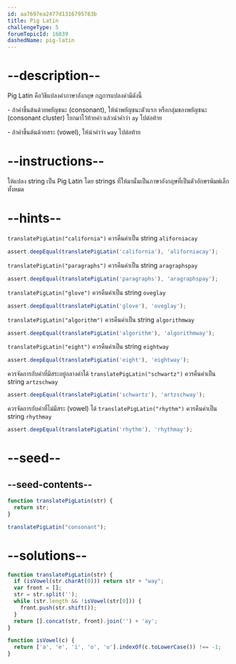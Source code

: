```yaml
---
id: aa7697ea2477d1316795783b
title: Pig Latin
challengeType: 5
forumTopicId: 16039
dashedName: pig-latin
---
```


# --description--

Pig Latin คือวิธีแปลงคำภาษาอังกฤษ กฎการแปลงคำมีดังนี้

\- ถ้าคำขึ้นต้นด้วยพยัญชนะ (consonant), ให้นำพยัญชนะตัวแรก หรือกลุ่มของพยัญชนะ (consonant cluster) โยกมาไว้ท้ายคำ แล้วนำคำว่า `ay` ไปต่อท้าย

\- ถ้าคำขึ้นต้นด้วยสระ (vowel), ให้นำคำว่า `way` ไปต่อท้าย

# --instructions--

ให้แปลง string เป็น Pig Latin โดย strings ที่ให้มานั้นเป็นภาษาอังกฤษที่เป็นตัวอักษรพิมพ์เล็กทั้งหมด

# --hints--

`translatePigLatin("california")` ควรคืนค่าเป็น string `aliforniacay`

```js
assert.deepEqual(translatePigLatin('california'), 'aliforniacay');
```

`translatePigLatin("paragraphs")` ควรคืนค่าเป็น string `aragraphspay`

```js
assert.deepEqual(translatePigLatin('paragraphs'), 'aragraphspay');
```

`translatePigLatin("glove")` ควรคืนค่าเป็น string `oveglay`

```js
assert.deepEqual(translatePigLatin('glove'), 'oveglay');
```

`translatePigLatin("algorithm")` ควรคืนค่าเป็น string `algorithmway`

```js
assert.deepEqual(translatePigLatin('algorithm'), 'algorithmway');
```

`translatePigLatin("eight")` ควรคืนค่าเป็น string `eightway`

```js
assert.deepEqual(translatePigLatin('eight'), 'eightway');
```

ควรจัดการกับคำที่มีสระอยู่กลางคำได้  `translatePigLatin("schwartz")` ควรคืนค่าเป็น string `artzschway`

```js
assert.deepEqual(translatePigLatin('schwartz'), 'artzschway');
```

ควรจัดการกับคำที่ไม่มีสระ (vowel) ได้ `translatePigLatin("rhythm")` ควรคืนค่าเป็น string `rhythmay`

```js
assert.deepEqual(translatePigLatin('rhythm'), 'rhythmay');
```

# --seed--

## --seed-contents--

```js
function translatePigLatin(str) {
  return str;
}

translatePigLatin("consonant");
```

# --solutions--

```js
function translatePigLatin(str) {
  if (isVowel(str.charAt(0))) return str + "way";
  var front = [];
  str = str.split('');
  while (str.length && !isVowel(str[0])) {
    front.push(str.shift());
  }
  return [].concat(str, front).join('') + 'ay';
}

function isVowel(c) {
  return ['a', 'e', 'i', 'o', 'u'].indexOf(c.toLowerCase()) !== -1;
}
```
